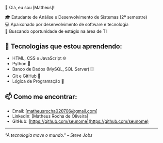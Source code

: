 👋 Olá, eu sou [Matheus]! 

🎓 Estudante de Análise e Desenvolvimento de Sistemas (2º semestre)  
💻 Apaixonado por desenvolvimento de software e tecnologia  
🚀 Buscando oportunidade de estágio na área de TI  

## 🚀 Tecnologias que estou aprendendo:
- HTML, CSS e JavaScript 🌐
- Python 🐍
- Banco de Dados (MySQL, SQL Server) 🗄️
- Git e GitHub 🔧
- Lógica de Programação 🧠

## 📫 Como me encontrar:
- Email: [matheusrocha020706@gmail.com]  
- LinkedIn: [Matheus Rocha de Oliveira]  
- GitHub: [https://github.com/seunome](https://github.com/seunome)

---

*"A tecnologia move o mundo." – Steve Jobs*  
